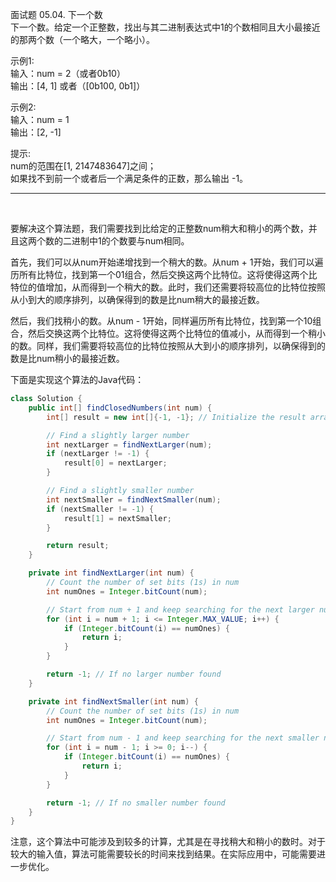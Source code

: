 面试题 05.04. 下一个数                       
下一个数。给定一个正整数，找出与其二进制表达式中1的个数相同且大小最接近的那两个数（一个略大，一个略小）。                      

示例1:                             
输入：num = 2（或者0b10）                          
输出：[4, 1] 或者（[0b100, 0b1]）                         

示例2:                            
输入：num = 1                           
输出：[2, -1]                         

提示:                           
num的范围在[1, 2147483647]之间；                     
如果找不到前一个或者后一个满足条件的正数，那么输出 -1。                              

***

​                 

要解决这个算法题，我们需要找到比给定的正整数num稍大和稍小的两个数，并且这两个数的二进制中1的个数要与num相同。

首先，我们可以从num开始递增找到一个稍大的数。从num + 1开始，我们可以遍历所有比特位，找到第一个01组合，然后交换这两个比特位。这将使得这两个比特位的值增加，从而得到一个稍大的数。此时，我们还需要将较高位的比特位按照从小到大的顺序排列，以确保得到的数是比num稍大的最接近数。

然后，我们找稍小的数。从num - 1开始，同样遍历所有比特位，找到第一个10组合，然后交换这两个比特位。这将使得这两个比特位的值减小，从而得到一个稍小的数。同样，我们需要将较高位的比特位按照从大到小的顺序排列，以确保得到的数是比num稍小的最接近数。

下面是实现这个算法的Java代码：

```java
class Solution {
    public int[] findClosedNumbers(int num) {
        int[] result = new int[]{-1, -1}; // Initialize the result array with default values

        // Find a slightly larger number
        int nextLarger = findNextLarger(num);
        if (nextLarger != -1) {
            result[0] = nextLarger;
        }

        // Find a slightly smaller number
        int nextSmaller = findNextSmaller(num);
        if (nextSmaller != -1) {
            result[1] = nextSmaller;
        }

        return result;
    }

    private int findNextLarger(int num) {
        // Count the number of set bits (1s) in num
        int numOnes = Integer.bitCount(num);

        // Start from num + 1 and keep searching for the next larger number
        for (int i = num + 1; i <= Integer.MAX_VALUE; i++) {
            if (Integer.bitCount(i) == numOnes) {
                return i;
            }
        }

        return -1; // If no larger number found
    }

    private int findNextSmaller(int num) {
        // Count the number of set bits (1s) in num
        int numOnes = Integer.bitCount(num);

        // Start from num - 1 and keep searching for the next smaller number
        for (int i = num - 1; i >= 0; i--) {
            if (Integer.bitCount(i) == numOnes) {
                return i;
            }
        }

        return -1; // If no smaller number found
    }
}
```

注意，这个算法中可能涉及到较多的计算，尤其是在寻找稍大和稍小的数时。对于较大的输入值，算法可能需要较长的时间来找到结果。在实际应用中，可能需要进一步优化。